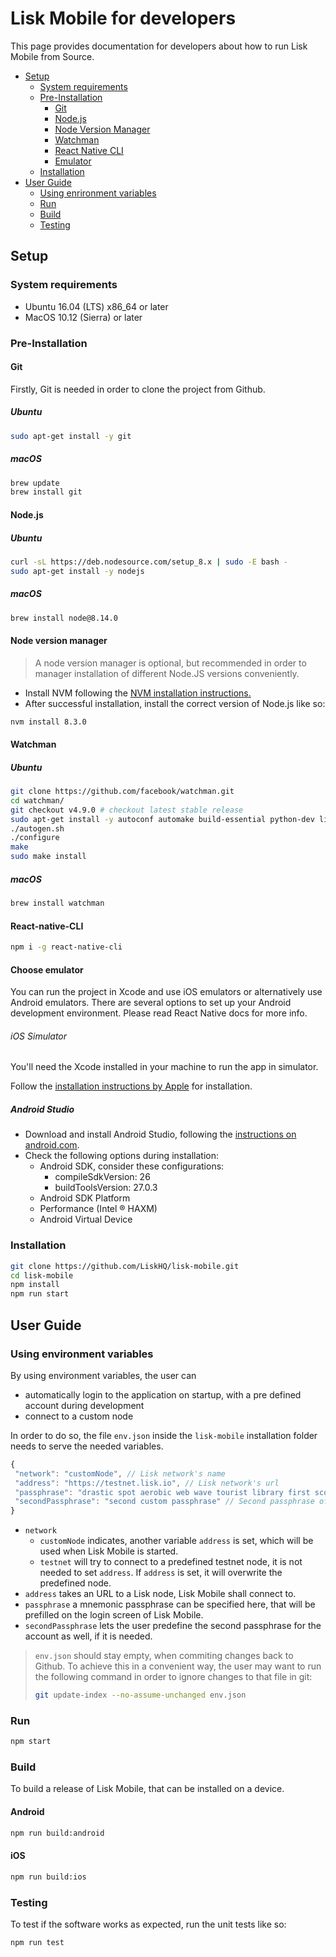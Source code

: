 # Lisk Mobile for developers

This page provides documentation for developers about how to run Lisk Mobile from Source.

- [Setup](#setup)
  - [System requirements](#system-requirements)
  - [Pre-Installation](#pre-installation)
    - [Git](#git)
    - [Node.js](#node-js)
    - [Node Version Manager](#node-version-manager)
    - [Watchman](#watchman)
    - [React Native CLI](#react-native-cli)
    - [Emulator](#choose-emulator)
  - [Installation](#installation)
- [User Guide](#user-guide)
  - [Using enrironment variables](#using-environment-variables)
  - [Run](#run)
  - [Build](#build)
  - [Testing](#testing)

## Setup

### System requirements

- Ubuntu 16.04 (LTS) x86_64 or later
- MacOS 10.12 (Sierra) or later

### Pre-Installation

#### Git

Firstly, Git is needed in order to clone the project from Github.

##### Ubuntu

```bash
sudo apt-get install -y git
```

##### macOS

```bash
brew update
brew install git
```

#### Node.js

##### Ubuntu

```bash
curl -sL https://deb.nodesource.com/setup_8.x | sudo -E bash -
sudo apt-get install -y nodejs
```

##### macOS

```bash
brew install node@8.14.0
```

#### Node version manager

> A node version manager is optional, but recommended in order to manager installation of different Node.JS versions conveniently.

- Install NVM following the [NVM installation instructions.](https://github.com/creationix/nvm#installation)
- After successful installation, install the correct version of Node.js like so:

```bash
nvm install 8.3.0
```

#### Watchman

##### Ubuntu

```bash
git clone https://github.com/facebook/watchman.git
cd watchman/
git checkout v4.9.0 # checkout latest stable release
sudo apt-get install -y autoconf automake build-essential python-dev libssl-dev libtool
./autogen.sh
./configure
make
sudo make install
```

##### macOS

```bash
brew install watchman
```

#### React-native-CLI

```bash
npm i -g react-native-cli
```

#### Choose emulator

You can run the project in Xcode and use iOS emulators or alternatively use Android emulators. There are several options to set up your Android development environment. Please read React Native docs for more info.

###### iOS Simulator

You'll need the Xcode installed in your machine to run the app in simulator.

Follow the [installation instructions by Apple](https://developer.apple.com/xcode/) for installation.

##### Android Studio

- Download and install Android Studio, following the [instructions on android.com](https://developer.android.com/studio/).
- Check the following options during installation:
  - Android SDK, consider these configurations:
    - compileSdkVersion: 26
    - buildToolsVersion: 27.0.3
  - Android SDK Platform
  - Performance (Intel ® HAXM)
  - Android Virtual Device

### Installation

```bash
git clone https://github.com/LiskHQ/lisk-mobile.git
cd lisk-mobile
npm install
npm run start
```

## User Guide

### Using environment variables

By using environment variables, the user can
- automatically login to the application on startup, with a pre defined account during development
- connect to a custom node

In order to do so, the file `env.json` inside the `lisk-mobile` installation folder needs to serve the needed variables.

```js
{
 "network": "customNode", // Lisk network's name
 "address": "https://testnet.lisk.io", // Lisk network's url
 "passphrase": "drastic spot aerobic web wave tourist library first scout fatal inherit arrange", // Passphrase of your LSK account, to be filled out automatically on login
 "secondPassphrase": "second custom passphrase" // Second passphrase of your LSK account, to be filled out automatically on send process
}
```

- `network` 
  - `customNode` indicates, another variable `address` is set, which will be used when Lisk Mobile is started.
  - `testnet` will try to connect to a predefined testnet node, it is not needed to set `address`. If `address` is set, it will overwrite the predefined node.
- `address` takes an URL to a Lisk node, Lisk Mobile shall connect to.
- `passphrase` a mnemonic passphrase can be specified here, that will be prefilled on the login screen of Lisk Mobile.
- `secondPassphrase` lets the user predefine the second passphrase for the account as well, if it is needed.


> `env.json` should stay empty, when commiting changes back to Github. To achieve this in a convenient way, the user may want to run the following command in order to ignore changes to that file in git:
> 
> ```bash
> git update-index --no-assume-unchanged env.json
> ```

### Run

```bash
npm start
```

### Build

To build a release of Lisk Mobile, that can be installed on a device.

#### Android

```bash
npm run build:android
```

#### iOS

```bash
npm run build:ios
```

### Testing

To test if the software works as expected, run the unit tests like so:

```bash
npm run test
```
